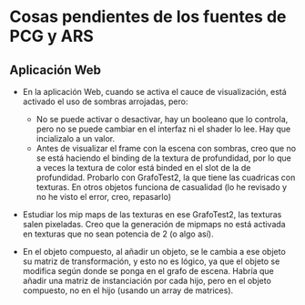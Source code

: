 # Cosas pendientes de los fuentes de PCG y ARS 

## Aplicación Web

- En la aplicación Web, cuando se activa el cauce de visualización, está activado el uso de sombras arrojadas, pero:

  - No se puede activar o desactivar, hay un booleano que lo controla, pero no se puede cambiar en el interfaz ni el shader lo lee. Hay que incializalo a un valor.
  - Antes de visualizar el frame con la escena con sombras, creo que no se está haciendo el binding de la textura de profundidad, por lo que a veces la textura de color está binded en el slot de la de profundidad. Probarlo con GrafoTest2, la que tiene las cuadricas con texturas. En otros objetos funciona de casualidad (lo he revisado y no he visto el error, creo, repasarlo)

- Estudiar los mip maps de las texturas en ese GrafoTest2, las texturas salen pixeladas. Creo que la generación de mipmaps no está activada en texturas que no sean potencia de 2 (o algo así).

- En el objeto compuesto, al añadir un objeto, se le cambia a ese objeto su matriz de transformación, y esto no es lógico, ya que el objeto se modifica según donde se ponga en el grafo de escena. Habría que añadir una matriz de instanciación por cada hijo, pero en el objeto compuesto, no en el hijo (usando un array de matrices).
